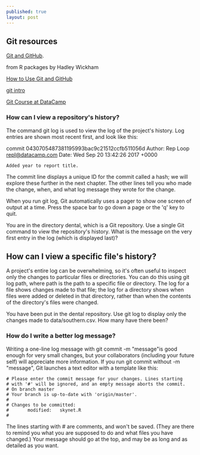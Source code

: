```yaml
---
published: true
layout: post
---
```

## Git resources

[Git and GitHub](http://r-pkgs.had.co.nz/git.html#git). 

from R packages by Hadley Wickham

[How to Use Git and GitHub](https://classroom.udacity.com/courses/ud775/lessons/2980038599/concepts/29607789240923)


[git intro](http://www.liaoxuefeng.com/wiki/0013739516305929606dd18361248578c67b8067c8c017b000/001373962845513aefd77a99f4145f0a2c7a7ca057e7570000)

[Git Course at DataCamp](https://campus.datacamp.com/courses/introduction-to-git-for-data-science/basic-workflow?ex=10)

### How can I view a repository's history?
The command git log is used to view the log of the project's history. Log entries are shown most recent first, and look like this:

commit 0430705487381195993bac9c21512ccfb511056d
Author: Rep Loop <repl@datacamp.com>
Date:   Wed Sep 20 13:42:26 2017 +0000

    Added year to report title.
The commit line displays a unique ID for the commit called a hash; we will explore these further in the next chapter. The other lines tell you who made the change, when, and what log message they wrote for the change.

When you run git log, Git automatically uses a pager to show one screen of output at a time. Press the space bar to go down a page or the 'q' key to quit.

You are in the directory dental, which is a Git repository. Use a single Git command to view the repository's history. What is the message on the very first entry in the log (which is displayed last)?


## How can I view a specific file's history?
A project's entire log can be overwhelming, so it's often useful to inspect only the changes to particular files or directories. You can do this using git log path, where path is the path to a specific file or directory. The log for a file shows changes made to that file; the log for a directory shows when files were added or deleted in that directory, rather than when the contents of the directory's files were changed.

You have been put in the dental repository. Use git log to display only the changes made to data/southern.csv. How many have there been?

### How do I write a better log message?
Writing a one-line log message with git commit -m "message"is good enough for very small changes, but your collaborators (including your future self) will appreciate more information. If you run git commit without -m "message", Git launches a text editor with a template like this:

    # Please enter the commit message for your changes. Lines starting
    # with '#' will be ignored, and an empty message aborts the commit.
    # On branch master
    # Your branch is up-to-date with 'origin/master'.
    #
    # Changes to be committed:
    #       modified:   skynet.R
    #
The lines starting with # are comments, and won't be saved. (They are there to remind you what you are supposed to do and what files you have changed.) Your message should go at the top, and may be as long and as detailed as you want.
